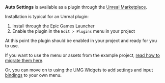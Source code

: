 **Auto Settings** is available as a plugin through the [Unreal Marketplace](https://www.unrealengine.com/marketplace/auto-settings-game-options-and-input-binding-toolkit).

Installation is typical for an Unreal plugin:

1. Install through the Epic Games Launcher
2. Enable the plugin in the `Edit > Plugins` menu in your project

At this point the plugin should be enabled in your project and ready for you to use.

If you want to use the menu or assets from the example project, [read how to migrate them here](/example-project).

Or, you can move on to using the [UMG Widgets](/umg-widgets) to add [settings](/settings) and [input bindings](/input-binding) to your own menu.